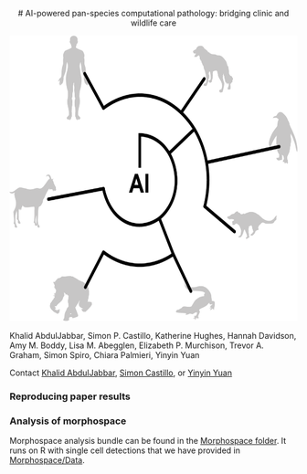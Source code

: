 <p align="center">
# AI-powered pan-species computational pathology: bridging clinic and wildlife care
</p> 

<img src="img/panspp.png" width="600" height="500">
 
Khalid AbdulJabbar, Simon P. Castillo, Katherine Hughes, Hannah Davidson, Amy M. Boddy, Lisa M. Abegglen, Elizabeth P. Murchison, Trevor A. Graham, Simon Spiro, Chiara Palmieri, Yinyin Yuan


Contact [Khalid AbdulJabbar](khalid.abduljabbar@icr.ac.uk), [Simon Castillo](simon.castillo@icr.ac.uk), or [Yinyin Yuan](yinyin.yuan@icr.ac.uk)

### Reproducing paper results


### Analysis of morphospace
Morphospace analysis bundle can be found in the [Morphospace folder](https://github.com/simonpcastillo/PanSpeciesHistology/tree/main/Morphospace). It runs on R with single cell detections that we have provided in [Morphospace/Data](https://github.com/simonpcastillo/PanSpeciesHistology/tree/main/Morphospace/Data).


